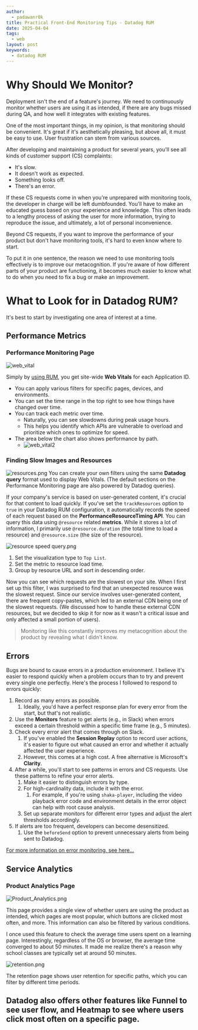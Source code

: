 ```yaml
---
author:
  - padawanr0k
title: Practical Front-End Monitoring Tips - Datadog RUM
date: 2025-04-04
tags:
  - web
layout: post
keywords:
  - datadog RUM
---
```

# Why Should We Monitor?
Deployment isn't the end of a feature's journey. We need to continuously monitor whether users are using it as intended, if there are any bugs missed during QA, and how well it integrates with existing features.

One of the most important things, in my opinion, is that monitoring should be convenient. It's great if it's aesthetically pleasing, but above all, it must be easy to use. User frustration can stem from various sources.

After developing and maintaining a product for several years, you'll see all kinds of customer support (CS) complaints:
- It's slow.
- It doesn't work as expected.
- Something looks off.
- There's an error.

If these CS requests come in when you're unprepared with monitoring tools, the developer in charge will be left dumbfounded. You'll have to make an educated guess based on your experience and knowledge. This often leads to a lengthy process of asking the user for more information, trying to reproduce the issue, and ultimately, a lot of personal inconvenience.

Beyond CS requests, if you want to improve the performance of your product but don't have monitoring tools, it's hard to even know where to start.

To put it in one sentence, the reason we need to use monitoring tools effectively is to improve our metacognition. If you're aware of how different parts of your product are functioning, it becomes much easier to know what to do when you need to fix a bug or make an improvement.

# What to Look for in Datadog RUM?

It's best to start by investigating one area of interest at a time.

## Performance Metrics
### Performance Monitoring Page

![web_vital](/img/web_vital.png)

Simply by [using RUM](https://docs.datadoghq.com/ko/real_user_monitoring/browser/setup/client/?tab=rum), you get site-wide **Web Vitals** for each Application ID.
- You can apply various filters for specific pages, devices, and environments.
- You can set the time range in the top right to see how things have changed over time.
- You can track each metric over time.
  - Naturally, you can see slowdowns during peak usage hours.
  - This helps you identify which APIs are vulnerable to overload and prioritize which ones to optimize for speed.
- The area below the chart also shows performance by path.
  - ![web_vital2](/img/web_vital2.png)


### Finding Slow Images and Resources
![resources.png](/img/resources.png)
You can create your own filters using the same **Datadog query** format used to display Web Vitals. (The default sections on the Performance Monitoring page are also powered by Datadog queries).

If your company's service is based on user-generated content, it's crucial for that content to load quickly. If you've set the `trackResources` option to `true` in your Datadog RUM configuration, it automatically records the speed of each request based on the **PerformanceResourceTiming API**.
You can query this data using `@resource` related **metrics**. While it stores a lot of information, I primarily use `@resource.duration` (the total time to load a resource) and `@resource.size` (the size of the resource).

![resource speed query.png](/img/resource_speed_query.png)

1. Set the visualization type to `Top List`.
2. Set the metric to resource load time.
3. Group by resource URL and sort in descending order.

Now you can see which requests are the slowest on your site. When I first set up this filter, I was surprised to find that an unexpected resource was the slowest request. Since our service involves user-generated content, there are frequent copy-pastes, which led to an external CDN being one of the slowest requests.
(We discussed how to handle these external CDN resources, but we decided to skip it for now as it wasn't a critical issue and only affected a small portion of users).

> Monitoring like this constantly improves my metacognition about the product by revealing what I didn't know.

## Errors
Bugs are bound to cause errors in a production environment. I believe it's easier to respond quickly when a problem occurs than to try and prevent every single one perfectly. Here's the process I followed to respond to errors quickly:

1. Record as many errors as possible.
   1. Ideally, you'd have a perfect response plan for every error from the start, but that's not realistic.
2. Use the **Monitors** feature to get alerts (e.g., in Slack) when errors exceed a certain threshold within a specific time frame (e.g., 5 minutes).
3. Check every error alert that comes through on Slack.
   1. If you've enabled the **Session Replay** option to record user actions, it's easier to figure out what caused an error and whether it actually affected the user experience.
   2. However, this comes at a high cost. A free alternative is Microsoft's **Clarity**.
4. After a while, you'll start to see patterns in errors and CS requests. Use these patterns to refine your error alerts.
   1. Make it easier to distinguish errors by type.
   2. For high-cardinality data, include it with the error.
      1. For example, if you're using `shaka-player`, including the video playback error code and environment details in the error object can help with root cause analysis.
   3. Set up separate monitors for different error types and adjust the alert thresholds accordingly.
5. If alerts are too frequent, developers can become desensitized.
   1. Use the `beforeSend` option to prevent unnecessary alerts from being sent to Datadog.

[For more information on error monitoring, see here...](https://blog.r0k.wiki/datadog/real-user-monitoring)

## Service Analytics

### Product Analytics Page

![Product_Analytics.png](/img/Product_Analytics.png)

This page provides a single view of whether users are using the product as intended, which pages are most popular, which buttons are clicked most often, and more. This information can also be filtered by various conditions.

I once used this feature to check the average time users spent on a learning page. Interestingly, regardless of the OS or browser, the average time converged to about 50 minutes. It made me realize there's a reason why school classes are typically set at around 50 minutes.

![retention.png](/img/retention.png)

The retention page shows user retention for specific paths, which you can filter by different time periods.

Datadog also offers other features like **Funnel** to see user flow, and **Heatmap** to see where users click most often on a specific page.
---
